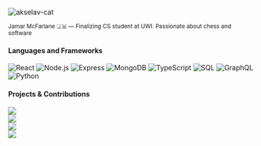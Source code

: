 ![akselav-cat](https://github.com/user-attachments/assets/66fb8b82-9672-4bcf-8807-dd35c3d994cf)


  <sub>Jamar McFarlane 🇯🇲 — Finalizing CS student at UWI. Passionate about chess and software</sub>


#### Languages and Frameworks

![React](https://img.shields.io/badge/-React-000?&logo=React)
![Node.js](https://img.shields.io/badge/-Node.js-000?&logo=Node.js)
![Express](https://img.shields.io/badge/-Express-000?&logo=Express)
![MongoDB](https://img.shields.io/badge/-MongoDB-000?&logo=MongoDB)
![TypeScript](https://img.shields.io/badge/-TypeScript-000?&logo=TypeScript)
![SQL](https://img.shields.io/badge/-SQL-000?&logo=MySQL)
![GraphQL](https://img.shields.io/badge/-GraphQL-000?&logo=GraphQL)
![Python](https://img.shields.io/badge/-Python-000?&logo=Python)

#### Projects & Contributions

[![](https://img.shields.io/badge/-AI%20IT%20Tutor-000)](https://github.com/JamarTG/ai-it-tutor)  
[![](https://img.shields.io/badge/-Litrainer-000)](https://github.com/JamarTG/litrainer)  
[![](https://img.shields.io/badge/-Talawa%20api-000)](https://github.com/PalisadoesFoundation/talawa-api)  
[![](https://img.shields.io/badge/-Talawa%20admin-000)](https://github.com/PalisadoesFoundation/talawa-admin)



